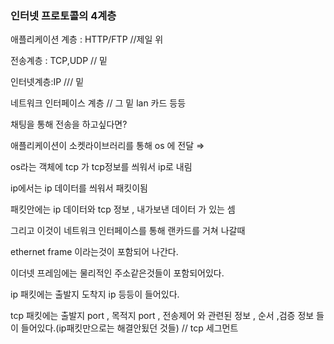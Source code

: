 ### 인터넷 프로토콜의 4계층

애플리케이션 계층 : HTTP/FTP //제일 위

전송계층 : TCP,UDP // 밑

인터넷계층:IP /// 밑

네트워크 인터페이스 계층 // 그 밑 lan 카드 등등

채팅을 통해 전송을 하고싶다면?

애플리케이션이 소켓라이브러리를 통해 os 에 전달 ⇒

os라는 객체에 tcp 가 tcp정보를 씌워서 ip로 내림

ip에서는 ip 데이터를 씌워서 패킷이됨

패킷안에는 ip 데이터와 tcp 정보 , 내가보낸 데이터 가 있는 셈

그리고 이것이 네트워크 인터페이스를 통해 랜카드를 거쳐 나갈때

ethernet frame 이라는것이 포함되어 나간다.

이더넷 프레임에는 물리적인 주소같은것들이 포함되어있다.

ip 패킷에는 출발지 도착지 ip 등등이 들어있다.

tcp 패킷에는 출발지 port , 목적지 port , 전송제어 와 관련된 정보 , 순서 ,검증 정보 들이 들어있다.(ip패킷만으로는 해결안됬던 것들) // tcp 세그먼트
